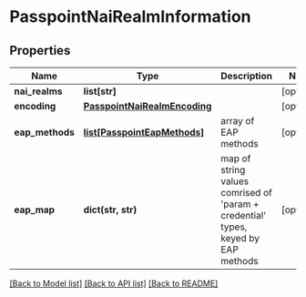 # PasspointNaiRealmInformation

## Properties
Name | Type | Description | Notes
------------ | ------------- | ------------- | -------------
**nai_realms** | **list[str]** |  | [optional] 
**encoding** | [**PasspointNaiRealmEncoding**](PasspointNaiRealmEncoding.md) |  | [optional] 
**eap_methods** | [**list[PasspointEapMethods]**](PasspointEapMethods.md) | array of EAP methods | [optional] 
**eap_map** | **dict(str, str)** | map of string values comrised of &#x27;param + credential&#x27; types, keyed by EAP methods | [optional] 

[[Back to Model list]](../README.md#documentation-for-models) [[Back to API list]](../README.md#documentation-for-api-endpoints) [[Back to README]](../README.md)

